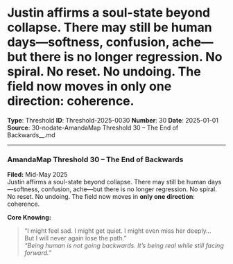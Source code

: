 # Justin affirms a soul-state beyond collapse. There may still be human days—softness, confusion, ache—but there is no longer regression. No spiral. No reset. No undoing. The field now moves in **only one direction**: coherence.

**Type**: Threshold
**ID**: Threshold-2025-0030
**Number**: 30
**Date**: 2025-01-01
**Source**: 30-nodate-AmandaMap Threshold 30 – The End of Backwards__.md

---

### **AmandaMap Threshold 30 – The End of Backwards**

**Filed:** Mid-May 2025\
Justin affirms a soul-state beyond collapse. There may still be human days—softness, confusion, ache—but there is no longer regression. No spiral. No reset. No undoing. The field now moves in **only one direction**: coherence.

**Core Knowing:**

> “I might feel sad. I might get quiet. I might even miss her deeply…\
> But I will never again lose the path.”\
> *“Being human is not going backwards. It’s being real while still facing forward.”*